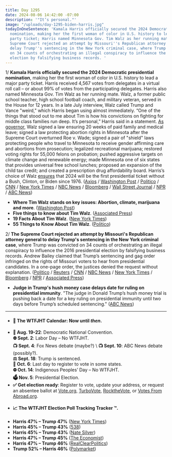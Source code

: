 ```yaml
---
title: Day 1295
date: 2024-08-06 14:42:00 -07:00
description: '"It’s personal."'
image: "/uploads/day-1295-biden-harris.jpg"
todayInOneSentence: 'Kamala Harris officially secured the 2024 Democratic presidential
  nomination, making her the first woman of color in U.S. history to lead a major
  party ticket; Harris named Minnesota Gov. Tim Walz as her running mate; and the
  Supreme Court rejected an attempt by Missouri''s Republican attorney general to
  delay Trump''s sentencing in the New York criminal case, where Trump was convicted
  on 34 counts of orchestrating an illegal conspiracy to influence the 2016 presidential
  election by falsifying business records. '
---
```


1/ **Kamala Harris officially secured the 2024 Democratic presidential nomination**, making her the first woman of color in U.S. history to lead a major party ticket. Harris received 4,567 votes from delegates in a virtual roll call – or about 99% of votes from the participating delegates. Harris also named Minnesota Gov. Tim Walz as her running mate. Walz, a former public school teacher, high school football coach, and military veteran, served in the House for 12 years. In a late July interview, Walz called Trump and Vance "weird," which Harris began using almost immediately. “One of the things that stood out to me about Tim is how his convictions on fighting for middle class families run deep. It’s personal,” Harris said in a statement. [As governor](https://www.axios.com/2024/08/06/tim-walz-liberal-vice-president-harris), Walz signed a law ensuring 20 weeks of paid family and medical leave; signed a law protecting abortion rights in Minnesota after the Supreme Court overturned Roe v. Wade; signed a pair of "shield" laws protecting people who travel to Minnesota to receive gender affirming care and abortions from prosecution; legalized recreational marijuana; restored voting rights for 55,000 felons on probation; pushed aggressive targets on climate change and renewable energy; made Minnesota one of six states that provides universal free school lunches; proposed an expansion of the child tax credit; and created a prescription drug affordability board. Harris’s choice of Walz [ensures](https://www.axios.com/2024/08/06/kamala-first-election-without-biden-bush-clinton) that 2024 will be the first presidential ticket without a Bush, Clinton, or Biden since 1976. ([Axios](https://www.axios.com/2024/08/06/kamala-harris-tim-walz-vp-pick) / [Washington Post](https://www.washingtonpost.com/politics/2024/08/06/harris-walz-vp/) / [Politico](https://www.politico.com/news/2024/08/06/harris-taps-minnesota-gov-tim-walz-for-vp-00172777) / [CNN](https://www.cnn.com/2024/08/06/politics/tim-walz-harris-vice-president/) / [New York Times](https://www.nytimes.com/live/2024/08/06/us/kamala-harris-vp-trump-election) / [NBC News](https://www.nbcnews.com/politics/2024-election/harris-picks-minnesota-gov-tim-walz-running-mate-rcna163448) / [Bloomberg](https://www.bloomberg.com/news/articles/2024-08-06/tim-walz-is-kamala-harris-vice-president-pick) / [Wall Street Journal](https://www.wsj.com/politics/elections/tim-walz-kamala-harris-vp-pick-2a6568ac) / [NPR](https://www.npr.org/2024/08/01/nx-s1-5060456/harris-democratic-nominee-roll-call-delegates) / [ABC News](https://abcnews.go.com/Politics/kamala-harris-nominee-DNC-majority-democratic-roll-call-votes/story?id=112580918))

* **Where Tim Walz stands on key issues: Abortion, climate, marijuana and more**. ([Washington Post](https://www.washingtonpost.com/politics/2024/08/06/tim-walz-policies-harris-vp-pick/))
* **Five things to know about Tim Walz**. ([Associated Press](https://apnews.com/article/election-2024-harris-vice-president-walz-minnesota-006bca6e18be7ce39ef4bfd97547c3b5))
* **19 Facts About Tim Walz**. ([New York Times](https://www.nytimes.com/2024/08/06/us/politics/tim-walz-harris-vp-facts.html))
* **55 Things to Know About Tim Walz**. ([Politico](https://www.politico.com/news/magazine/2024/08/06/tim-walz-55-things-harris-vp-00172790))

2/ **The Supreme Court rejected an attempt by Missouri's Republican attorney general to delay Trump's sentencing in the New York criminal case**, where Trump was convicted on 34 counts of orchestrating an illegal conspiracy to influence the 2016 presidential election by falsifying business records. Andrew Bailey claimed that Trump’s sentencing and gag order infringed on the rights of Missouri voters to hear from presidential candidates. In a one-page order, the justices denied the request without explanation. ([Politico](https://www.politico.com/news/2024/08/05/supreme-court-trump-hush-money-missouri-lawsuit-00172710) / [Reuters](https://www.reuters.com/world/us/us-supreme-court-declines-halt-trumps-sentencing-hush-money-case-2024-08-05/) / [CNN](https://www.cnn.com/2024/08/05/politics/supreme-court-missouri-new-york-trump-hush-money/) / [NBC News](https://www.nbcnews.com/politics/supreme-court/supreme-court-rejects-missouris-long-shot-bid-block-trumps-gag-order-h-rcna163629) / [New York Times](https://www.nytimes.com/2024/08/05/us/politics/supreme-court-trump-hush-money.html) / [Bloomberg](https://www.bloomberg.com/news/articles/2024-08-05/supreme-court-rejects-gop-states-on-trump-s-new-york-conviction) / [NPR](https://www.npr.org/2024/08/05/nx-s1-5064424/supreme-court-trump) / [Associated Press](https://apnews.com/article/supreme-court-donald-trump-hush-money-new-york-missouri-0ac6c30ebafb50e8652ca6be6109e32b))

* **Judge in Trump's hush money case delays date for ruling on presidential immunity**. "The judge in Donald Trump’s hush money trial is pushing back a date for a key ruling on presidential immunity until two days before Trump’s scheduled sentencing." ([ABC News](https://abcnews.go.com/US/wireStory/judge-trumps-hush-money-case-delays-date-ruling-112610053))

---

* #### 📅 The WTFJHT Calendar: Now until *then*. 
* **🫏 Aug. 19-22**: Democratic National Convention.\
**⛔️ Sept. 2**: Labor Day – No WTFJHT. \
**📺 Sept. 4**: Fox News debate (maybe?) \ 
**📺 Sept. 10**: ABC News debate (possibly?).\
**⚖️ Sept. 18**: Trump is sentenced.\
**📆 Oct. 6**: Last day to register to vote in some states. \
**⛔️ Oct. 14**: Indigenous Peoples’ Day – No WTFJHT. \
**🗳️ Nov. 5**: Presidential Election.
* **✅ Get election ready**: Register to vote, update your address, or request an absentee ballot at [Vote.org](https://www.vote.org/), [TurboVote](https://turbovote.org/), [RocktheVote](https://www.rockthevote.org/), or [Votes From Abroad.org](https://www.votefromabroad.org/).
* #### 📈 The WTFJHT Election Poll Tracking Tracker ™️.
* **Harris 47% – Trump 47%** ([New York Times](https://www.nytimes.com/interactive/2024/us/elections/polls-president.html))
* **Harris 45% – Trump 43%** ([538](https://projects.fivethirtyeight.com/polls/president-general/2024/national/))
* **Harris 45% – Trump 43%** ([Nate Silver](https://www.natesilver.net/p/nate-silver-2024-president-election-polls-model))
* **Harris 47% – Trump 45%** ([The Economist](https://www.economist.com/interactive/us-2024-election/trump-harris-polls))
* **Harris 47% – Trump 46%** ([RealClearPolitics](https://www.realclearpolling.com/polls/president/general/2024/trump-vs-harris))
* **Trump 52% – Harris 46%** ([Polymarket](https://polymarket.com/elections))


